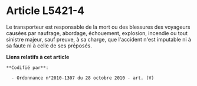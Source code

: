 # Article L5421-4

Le transporteur est responsable de la mort ou des blessures des voyageurs causées par naufrage, abordage, échouement,
explosion, incendie ou tout sinistre majeur, sauf preuve, à sa charge, que l'accident n'est imputable ni à sa faute ni à
celle de ses préposés.

**Liens relatifs à cet article**

	**Codifié par**:

	  - Ordonnance n°2010-1307 du 28 octobre 2010 - art. (V)
